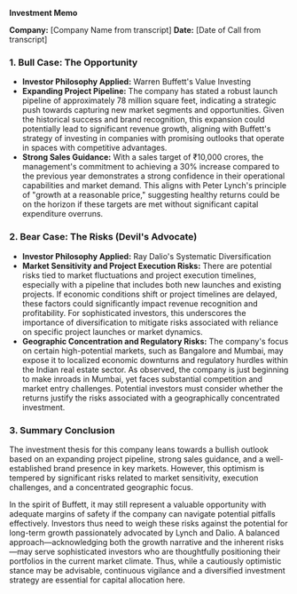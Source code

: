 **Investment Memo**

**Company:** [Company Name from transcript]
**Date:** [Date of Call from transcript]

### 1. Bull Case: The Opportunity
* **Investor Philosophy Applied:** Warren Buffett's Value Investing
* **Expanding Project Pipeline:** The company has stated a robust launch pipeline of approximately 78 million square feet, indicating a strategic push towards capturing new market segments and opportunities. Given the historical success and brand recognition, this expansion could potentially lead to significant revenue growth, aligning with Buffett's strategy of investing in companies with promising outlooks that operate in spaces with competitive advantages.
* **Strong Sales Guidance:** With a sales target of ₹10,000 crores, the management's commitment to achieving a 30% increase compared to the previous year demonstrates a strong confidence in their operational capabilities and market demand. This aligns with Peter Lynch's principle of "growth at a reasonable price," suggesting healthy returns could be on the horizon if these targets are met without significant capital expenditure overruns.

### 2. Bear Case: The Risks (Devil's Advocate)
* **Investor Philosophy Applied:** Ray Dalio's Systematic Diversification
* **Market Sensitivity and Project Execution Risks:** There are potential risks tied to market fluctuations and project execution timelines, especially with a pipeline that includes both new launches and existing projects. If economic conditions shift or project timelines are delayed, these factors could significantly impact revenue recognition and profitability. For sophisticated investors, this underscores the importance of diversification to mitigate risks associated with reliance on specific project launches or market dynamics.
* **Geographic Concentration and Regulatory Risks:** The company's focus on certain high-potential markets, such as Bangalore and Mumbai, may expose it to localized economic downturns and regulatory hurdles within the Indian real estate sector. As observed, the company is just beginning to make inroads in Mumbai, yet faces substantial competition and market entry challenges. Potential investors must consider whether the returns justify the risks associated with a geographically concentrated investment.

### 3. Summary Conclusion
The investment thesis for this company leans towards a bullish outlook based on an expanding project pipeline, strong sales guidance, and a well-established brand presence in key markets. However, this optimism is tempered by significant risks related to market sensitivity, execution challenges, and a concentrated geographic focus. 

In the spirit of Buffett, it may still represent a valuable opportunity with adequate margins of safety if the company can navigate potential pitfalls effectively. Investors thus need to weigh these risks against the potential for long-term growth passionately advocated by Lynch and Dalio. A balanced approach—acknowledging both the growth narrative and the inherent risks—may serve sophisticated investors who are thoughtfully positioning their portfolios in the current market climate. Thus, while a cautiously optimistic stance may be advisable, continuous vigilance and a diversified investment strategy are essential for capital allocation here.